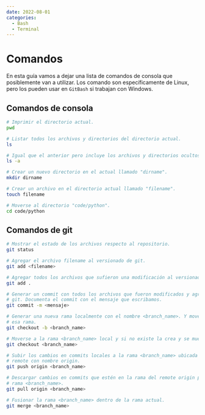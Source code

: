 ```yaml
---
date: 2022-08-01
categories:
  - Bash
  - Terminal
---
```


# Comandos

En esta guía vamos a dejar una lista de comandos de consola que posiblemente
van a utilizar.
Los comando son específicamente de Linux, pero los pueden usar en `GitBash` si
trabajan con Windows.

<!-- more -->

## Comandos de consola

```bash
# Imprimir el directorio actual.
pwd

# Listar todos los archivos y directorios del directorio actual.
ls

# Igual que el anterior pero incluye los archivos y directorios ocultos.
ls -a

# Crear un nuevo directorio en el actual llamado "dirname".
mkdir dirname

# Crear un archivo en el directorio actual llamado "filename".
touch filename

# Moverse al directorio "code/python".
cd code/python
```

## Comandos de git

```bash
# Mostrar el estado de los archivos respecto al repositorio.
git status

# Agregar el archivo filename al versionado de git.
git add <filename>

# Agregar todos los archivos que sufieron una modificación al versionado.
git add .

# Generar un commit con todos los archivos que fueron modificados y agregados a
# git. Documenta el commit con el mensaje que escribamos.
git commit -m <mensaje>

# Generar una nueva rama localmente con el nombre <branch_name>. Y moverse a
# esa rama.
git checkout -b <branch_name>

# Moverse a la rama <branch_name> local y si no existe la crea y se mueve.
git checkout <branch_name>

# Subir los cambios en commits locales a la rama <branch_name> ubicada en el
# remote con nombre origin.
git push origin <branch_name>

# Descargar cambios en commits que estén en la rama del remote origin para la
# rama <branch_name>.
git pull origin <branch_name>

# Fusionar la rama <branch_name> dentro de la rama actual.
git merge <branch_name>
```
